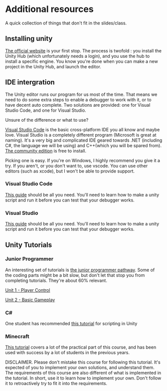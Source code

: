 # Additional resources

A quick collection of things that don't fit in the slides/class.

## Installing unity

[The official website](https://unity.com/download) is your first stop. The process is twofold : you install the Unity Hub (which unfortunately needs a login), and you use the hub to install a specific engine. You know you're done when you can make a new project in the Unity Hub, and launch the editor.

## IDE intergration

The Unity editor runs our program for us most of the time. That means we need to do some extra steps to enable a debugger to work with it, or to have decent auto complete. Two solutions are provided: one for Visual Studio Code, and one for Visual Studio.

Unsure of the difference or what to use?

[Visual Studio Code](https://code.visualstudio.com/download) is the basic cross-platform IDE you all know and maybe love. Visual Studio is a completely different program (Microsoft is great at naming). It's a very big and complicated IDE geared towards .NET (including C#, the language we will be using) and C++(which you will be spared from). [The community edition](https://visualstudio.microsoft.com/vs/community/) is free to install.

Picking one is easy. If you're on Windows, I highly recommend you give it a try. If you aren't, or you don't want to, use vscode. You can use other editors (such as xcode), but I won't be able to provide support.

### Visual Studio Code

[This guide](https://code.visualstudio.com/docs/other/unity) should be all you need. You'll need to learn how to make a unity script and run it before you can test that your debugger works.

### Visual Studio

[This guide](https://docs.unity3d.com/Manual/VisualStudioIntegration.html) should be all you need. You'll need to learn how to make a unity script and run it before you can test that your debugger works.

## Unity Tutorials

### Junior Programmer

An interesting set of tutorials is [the junior programmer pathway](https://learn.unity.com/pathway/junior-programmer). Some of the coding parts might be a bit slow, but don't let that stop you from completing tutorials. They're about 60% relevant.

[Unit 1 - Player Control](https://learn.unity.com/project/unit-1-driving-simulation?missionId=5f71fe63edbc2a00200e9de0&pathwayId=5f7e17e1edbc2a5ec21a20af&contentId=5f7229b2edbc2a001f834db7)

[Unit 2 - Basic Gameplay](https://learn.unity.com/project/unit-2-basic-gameplay?pathwayId=5f7e17e1edbc2a5ec21a20af&missionId=5f71fe63edbc2a00200e9de0)

### C#

One student has recommended [this tutorial](https://unity.com/how-to/learning-c-sharp-unity-beginners) for scripting in Unity

### Minecraft 

[This tutorial](https://www.youtube.com/watch?v=h66IN1Pndd0&list=PLVsTSlfj0qsWEJ-5eMtXsYp03Y9yF1dEn&pp=iAQB) covers a lot of the practical part of this course, and has been used with success by a lot of students in the previous years.

DISCLAIMER. Please don't mistake this course for following this tutorial. It's expected of you to implement your own solutions, and understand them. The requirements of this course are also different of what is implemented in the tutorial. In short, use it to learn how to implement your own. Don't follow it to retroactively try to fit it into the requirements. 